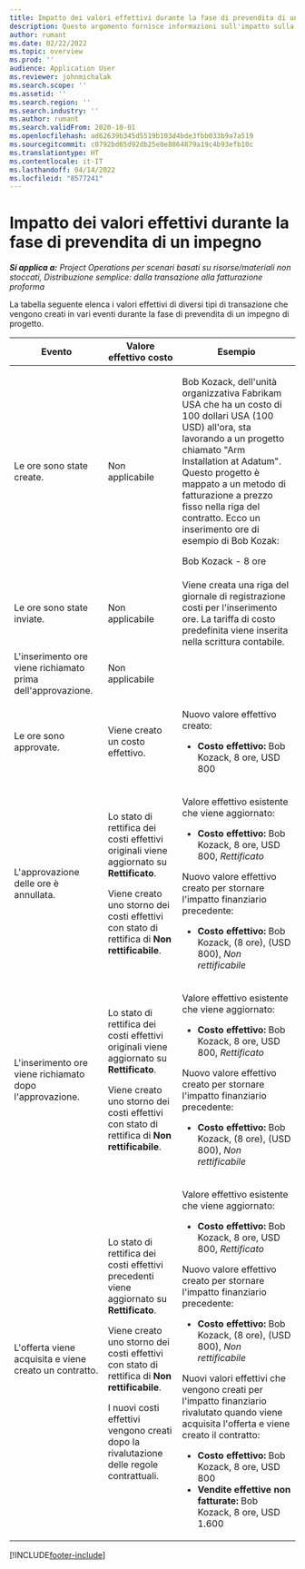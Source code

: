 ```yaml
---
title: Impatto dei valori effettivi durante la fase di prevendita di un impegno
description: Questo argomento fornisce informazioni sull'impatto sulla tabella Valori effettivi in vari eventi mentre un impegno è nella fase di prevendita in Microsoft Dynamics 365 Project Operations.
author: rumant
ms.date: 02/22/2022
ms.topic: overview
ms.prod: ''
audience: Application User
ms.reviewer: johnmichalak
ms.search.scope: ''
ms.assetid: ''
ms.search.region: ''
ms.search.industry: ''
ms.author: rumant
ms.search.validFrom: 2020-10-01
ms.openlocfilehash: ad62639b345d5519b103d4bde3fbb033b9a7a519
ms.sourcegitcommit: c0792bd65d92db25e0e8864879a19c4b93efb10c
ms.translationtype: HT
ms.contentlocale: it-IT
ms.lasthandoff: 04/14/2022
ms.locfileid: "8577241"
---
```

# <a name="actuals-impact-during-the-pre-sales-stage-of-an-engagement"></a>Impatto dei valori effettivi durante la fase di prevendita di un impegno

_**Si applica a:** Project Operations per scenari basati su risorse/materiali non stoccati, Distribuzione semplice: dalla transazione alla fatturazione proforma_

La tabella seguente elenca i valori effettivi di diversi tipi di transazione che vengono creati in vari eventi durante la fase di prevendita di un impegno di progetto.

| Evento | Valore effettivo costo | Esempio |
|---|---|---|
| Le ore sono state create. | Non applicabile | <p>Bob Kozack, dell'unità organizzativa Fabrikam USA che ha un costo di 100 dollari USA (100 USD) all'ora, sta lavorando a un progetto chiamato "Arm Installation at Adatum". Questo progetto è mappato a un metodo di fatturazione a prezzo fisso nella riga del contratto. Ecco un inserimento ore di esempio di Bob Kozak:</p><p>Bob Kozack - 8 ore</p> |
| Le ore sono state inviate. | Non applicabile | Viene creata una riga del giornale di registrazione costi per l'inserimento ore. La tariffa di costo predefinita viene inserita nella scrittura contabile. |
| L'inserimento ore viene richiamato prima dell'approvazione. | Non applicabile | |
| Le ore sono approvate. | Viene creato un costo effettivo. | <p>Nuovo valore effettivo creato:</p><ul><li>**Costo effettivo:** Bob Kozack, 8 ore, USD 800</li></ul> |
| L'approvazione delle ore è annullata. | <p>Lo stato di rettifica dei costi effettivi originali viene aggiornato su **Rettificato**.</p><p>Viene creato uno storno dei costi effettivi con stato di rettifica di **Non rettificabile**.</p> | <p>Valore effettivo esistente che viene aggiornato:</p><ul><li>**Costo effettivo:** Bob Kozack, 8 ore, USD 800, *Rettificato*</li></ul><p>Nuovo valore effettivo creato per stornare l'impatto finanziario precedente:</p><ul><li>**Costo effettivo:** Bob Kozack, (8 ore), (USD 800), *Non rettificabile*</li></ul> |
| L'inserimento ore viene richiamato dopo l'approvazione. | <p>Lo stato di rettifica dei costi effettivi originali viene aggiornato su **Rettificato**.</p><p>Viene creato uno storno dei costi effettivi con stato di rettifica di **Non rettificabile**.</p> | <p>Valore effettivo esistente che viene aggiornato:</p><ul><li>**Costo effettivo:** Bob Kozack, 8 ore, USD 800, *Rettificato*</li></ul><p>Nuovo valore effettivo creato per stornare l'impatto finanziario precedente:</p><ul><li>**Costo effettivo:** Bob Kozack, (8 ore), (USD 800), *Non rettificabile*</li></ul> |
| L'offerta viene acquisita e viene creato un contratto. | <p>Lo stato di rettifica dei costi effettivi precedenti viene aggiornato su **Rettificato**.</p><p>Viene creato uno storno dei costi effettivi con stato di rettifica di **Non rettificabile**.</p><p>I nuovi costi effettivi vengono creati dopo la rivalutazione delle regole contrattuali.</p> | <p>Valore effettivo esistente che viene aggiornato:</p><ul><li>**Costo effettivo:** Bob Kozack, 8 ore, USD 800, *Rettificato*</li></ul><p>Nuovo valore effettivo creato per stornare l'impatto finanziario precedente:</p><ul><li>**Costo effettivo:** Bob Kozack, (8 ore), (USD 800), *Non rettificabile*</li></ul><p>Nuovi valori effettivi che vengono creati per l'impatto finanziario rivalutato quando viene acquisita l'offerta e viene creato il contratto:</p><ul><li>**Costo effettivo:** Bob Kozack, 8 ore, USD 800</li><li>**Vendite effettive non fatturate:** Bob Kozack, 8 ore, USD 1.600</li></ul> |

[!INCLUDE[footer-include](../includes/footer-banner.md)]
